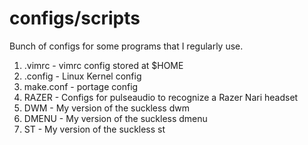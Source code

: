 # configs/scripts

Bunch of configs for some programs that I regularly use.

1. .vimrc - vimrc config stored at $HOME
2. .config - Linux Kernel config
3. make.conf - portage config
4. RAZER - Configs for pulseaudio to recognize a Razer Nari headset
5. DWM - My version of the suckless dwm
6. DMENU - My version of the suckless dmenu
7. ST - My version of the suckless st
